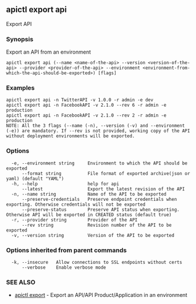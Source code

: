 ## apictl export api

Export API

### Synopsis

Export an API from an environment

```
apictl export api (--name <name-of-the-api> --version <version-of-the-api> --provider <provider-of-the-api> --environment <environment-from-which-the-api-should-be-exported>) [flags]
```

### Examples

```
apictl export api -n TwitterAPI -v 1.0.0 -r admin -e dev
apictl export api -n FacebookAPI -v 2.1.0 --rev 6 -r admin -e production
apictl export api -n FacebookAPI -v 2.1.0 --rev 2 -r admin -e production
NOTE: All the 3 flags (--name (-n), --version (-v) and --environment (-e)) are mandatory. If --rev is not provided, working copy of the API
without deployment environments will be exported.
```

### Options

```
  -e, --environment string     Environment to which the API should be exported
      --format string          File format of exported archive(json or yaml) (default "YAML")
  -h, --help                   help for api
      --latest                 Export the latest revision of the API
  -n, --name string            Name of the API to be exported
      --preserve-credentials   Preserve endpoint credentials when exporting. Otherwise credentials will not be exported
      --preserve-status        Preserve API status when exporting. Otherwise API will be exported in CREATED status (default true)
  -r, --provider string        Provider of the API
      --rev string             Revision number of the API to be exported
  -v, --version string         Version of the API to be exported
```

### Options inherited from parent commands

```
  -k, --insecure   Allow connections to SSL endpoints without certs
      --verbose    Enable verbose mode
```

### SEE ALSO

* [apictl export](apictl_export.md)	 - Export an API/API Product/Application in an environment

